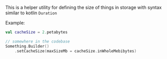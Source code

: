 This is a helper utility for defining the size of things in storage with syntax similar to kotlin `Duration`

Example:
```kotlin
val cacheSize = 2.petabytes

// somewhere in the codebase
Something.Builder()
    .setCacheSize(maxSizeMb = cacheSize.inWholeMebibytes)
```